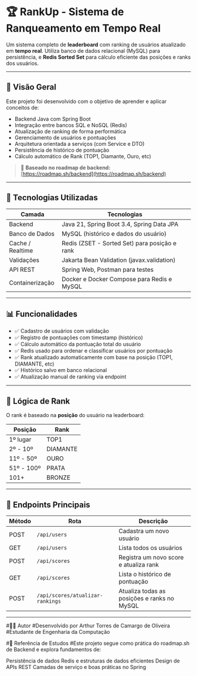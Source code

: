 # 🏆 RankUp - Sistema de Ranqueamento em Tempo Real

Um sistema completo de **leaderboard** com ranking de usuários atualizado em **tempo real**. Utiliza banco de dados relacional (MySQL) para persistência, e **Redis Sorted Set** para cálculo eficiente das posições e ranks dos usuários.

---

## 🚀 Visão Geral

Este projeto foi desenvolvido com o objetivo de aprender e aplicar conceitos de:

- Backend Java com Spring Boot
- Integração entre bancos SQL e NoSQL (Redis)
- Atualização de ranking de forma performática
- Gerenciamento de usuários e pontuações
- Arquitetura orientada a serviços (com Service e DTO)
- Persistência de histórico de pontuação
- Cálculo automático de Rank (TOP1, Diamante, Ouro, etc)

> 🔗 **Baseado no roadmap de backend:**  
> [https://roadmap.sh/backend](https://roadmap.sh/backend)

---

## 🧱 Tecnologias Utilizadas

| Camada       | Tecnologias                                               |
|--------------|-----------------------------------------------------------|
| Backend      | Java 21, Spring Boot 3.4, Spring Data JPA                 |
| Banco de Dados | MySQL (histórico e dados do usuário)                   |
| Cache / Realtime | Redis (ZSET - Sorted Set) para posição e rank         |
| Validações   | Jakarta Bean Validation (javax.validation)               |
| API REST     | Spring Web, Postman para testes                           |
| Containerização | Docker e Docker Compose para Redis e MySQL             |

---

## 📊 Funcionalidades

- ✅ Cadastro de usuários com validação
- ✅ Registro de pontuações com timestamp (histórico)
- ✅ Cálculo automático da pontuação total do usuário
- ✅ Redis usado para ordenar e classificar usuários por pontuação
- ✅ Rank atualizado automaticamente com base na posição (TOP1, DIAMANTE, etc)
- ✅ Histórico salvo em banco relacional
- ✅ Atualização manual de ranking via endpoint

---

## 🧠 Lógica de Rank

O rank é baseado na **posição** do usuário na leaderboard:

| Posição     | Rank       |
|-------------|------------|
| 1º lugar    | TOP1       |
| 2º - 10º    | DIAMANTE   |
| 11º - 50º   | OURO       |
| 51º - 100º  | PRATA      |
| 101+        | BRONZE     |

---

## 🔄 Endpoints Principais

| Método | Rota                                | Descrição                                     |
|--------|-------------------------------------|-----------------------------------------------|
| POST   | `/api/users`                        | Cadastra um novo usuário                      |
| GET    | `/api/users`                        | Lista todos os usuários                       |
| POST   | `/api/scores`                       | Registra um novo score e atualiza rank        |
| GET    | `/api/scores`                       | Lista o histórico de pontuação                |
| POST   | `/api/scores/atualizar-rankings`    | Atualiza todas as posições e ranks no MySQL   |

---

#👨‍💻 Autor
#Desenvolvido por Arthur Torres de Camargo de Oliveira
#Estudante de Engenharia da Computação

#🧭 Referência de Estudos
#Este projeto segue como prática do roadmap.sh de Backend e explora fundamentos de:

Persistência de dados
Redis e estruturas de dados eficientes
Design de APIs REST
Camadas de serviço e boas práticas no Spring




